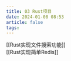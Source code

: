 ```yaml
---
title: 03 Rust项目
date: 2024-01-08 08:53
article: false
tags: 
---
```


[[Rust实现文件搜索功能]]  
[[Rust实现简单Redis]]